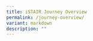 ```yaml
---
title: iSTAIR Journey Overview
permalink: /journey-overview/
variant: markdown
description: ""
---
```

